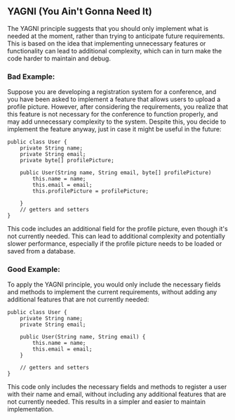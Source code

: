 ## YAGNI (You Ain't Gonna Need It)

The YAGNI principle suggests that you should only implement what is needed at the moment, rather than trying to anticipate future requirements. This is based on the idea that implementing unnecessary features or functionality can lead to additional complexity, which can in turn make the code harder to maintain and debug.

  
### Bad Example:

Suppose you are developing a registration system for a conference, and you have been asked to implement a feature that allows users to upload a profile picture. However, after considering the requirements, you realize that this feature is not necessary for the conference to function properly, and may add unnecessary complexity to the system. Despite this, you decide to implement the feature anyway, just in case it might be useful in the future:

```
public class User {
	private String name;
	private String email;
	private byte[] profilePicture;

	public User(String name, String email, byte[] profilePicture) 
		this.name = name;
		this.email = email;
		this.profilePicture = profilePicture;

	}
	// getters and setters
}
```

This code includes an additional field for the profile picture, even though it's not currently needed. This can lead to additional complexity and potentially slower performance, especially if the profile picture needs to be loaded or saved from a database.

### Good Example:

To apply the YAGNI principle, you would only include the necessary fields and methods to implement the current requirements, without adding any additional features that are not currently needed:

```
public class User {
	private String name;
	private String email;

	public User(String name, String email) {
		this.name = name;
		this.email = email;
	}

	// getters and setters
}
```

This code only includes the necessary fields and methods to register a user with their name and email, without including any additional features that are not currently needed. This results in a simpler and easier to maintain implementation.